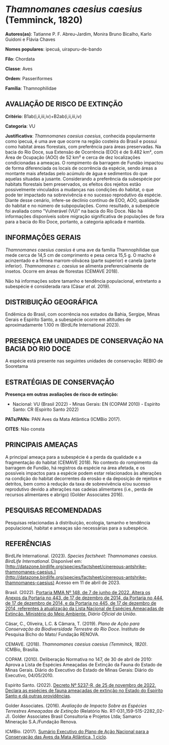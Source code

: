 # *Thamnomanes caesius caesius* (Temminck, 1820)

**Autores(as)**: Tatianne P. F. Abreu-Jardim, Monira Bruno Bicalho, Karlo Guidoni e Flávia Chaves

**Nomes populares**: ipecuá, uirapuru-de-bando

**Filo**: Chordata

**Classe**: Aves

**Ordem**: Passeriformes

**Família**: Thamnophilidae

## AVALIAÇÃO DE RISCO DE EXTINÇÃO

**Critério**: B1ab(i,ii,iii,iv)+B2ab(i,ii,iii,iv)

**Categoria**: VU

**Justificativa**: *Thamnomanes caesius caesius*, conhecida popularmente como ipecuá, é uma ave que ocorre na região costeira do Brasil e possui como habitat áreas florestais, com preferência para áreas preservadas.  Na bacia do Rio Doce, sua Extensão de Ocorrência (EOO) é de 9.482 km², com Área de Ocupação (AOO) de 52 km² e cerca de dez localizações condicionadas a ameaças. O rompimento da barragem de Fundão impactou de forma diferenciada os locais de ocorrência da espécie, sendo áreas a montante mais afetadas pelo acúmulo de água e sedimentos do que aquelas situadas a jusante. Considerando a preferência da subespécie por habitats florestais bem preservados, os efeitos dos rejeitos estão possivelmente vinculados a mudanças nas condições do habitat, o que pode ter impactado na sobrevivência e no sucesso reprodutivo da espécie.  Diante desse cenário, infere-se declínio contínuo de EOO, AOO, qualidade do habitat e no número de subpopulações. Como
resultado, a subespécie foi avaliada como "Vulnerável (VU)" na bacia do Rio Doce. Não há informações disponíveis sobre migração significativa de populações de fora para a bacia do Rio Doce, portanto, a categoria aplicada é mantida.

## INFORMAÇÕES GERAIS

*Thamnomanes caesius caesius* é uma ave da família Thamnophilidae que mede cerca de 14,5 cm de comprimento e pesa cerca 15,5 g. O macho é acinzentado e a fêmea marrom-olivácea (parte superior) e canela (parte inferior). *Thamnomanes c. caesius* se alimenta preferencialmente de insetos. Ocorre em áreas de florestas (CEMAVE 2018).

Não há informações sobre tamanho e tendência populacional, entretanto a subespécie é considerada rara (Cäsar *et al.* 2019).

## DISTRIBUIÇÃO GEOGRÁFICA

Endêmica do Brasil, com ocorrência nos estados da Bahia, Sergipe, Minas Gerais e Espírito Santo, a subespécie ocorre em altitudes de aproximadamente 1.100 m (BirdLife International 2023).

## PRESENÇA EM UNIDADES DE CONSERVAÇÃO NA BACIA DO RIO DOCE

A espécie está presente nas seguintes unidades de conservação: REBIO de Sooretama

## ESTRATÉGIAS DE CONSERVAÇÃO

**Presença em outras avaliações de risco de extinção:**

-   Nacional: VU (Brasil 2022) -   Minas Gerais: EN (COPAM 2010) -   Espírito Santo: CR (Espírito Santo 2022)

**PATs/PANs**: PAN Aves da Mata Atlântica (ICMBio 2017).

**CITES**: Não consta

## PRINCIPAIS AMEAÇAS

A principal ameaça para a subespécie é a perda da qualidade e a fragmentação do habitat (CEMAVE 2018). No contexto do rompimento da barragem de Fundão, há registros da espécie na área afetada, e os possíveis impactos para a espécie podem estar relacionados às alterações na condição do habitat decorrentes da erosão e da deposição de rejeitos e detritos, bem como à redução da taxa de sobrevivência e/ou sucesso reprodutivo devido a alterações nas cadeias alimentares (i.e., perda de recursos alimentares e abrigo) (Golder Associates 2016).

## PESQUISAS RECOMENDADAS

Pesquisas relacionadas à distribuição, ecologia, tamanho e tendência populacional, habitat e ameaças são necessárias para a subespécie.

## REFERÊNCIAS

BirdLife International. (2023). *Species factsheet: Thamnomanes caesius*. *BirdLife International*. Disponível em: [http://datazone.birdlife.org/species/factsheet/cinereous-antshrike-thamnomanes-caesius.](http://datazone.birdlife.org/species/factsheet/cinereous-antshrike-thamnomanes-caesius) Acesso em 11 de abril de 2023.

Brasil. (2022). [Portaria MMA Nº 148, de 7 de junho de 2022. Altera os Anexos da Portaria no 443, de 17 de dezembro de 2014, da Portaria no 444, de 17 de dezembro de 2014, e da Portaria no 445, de 17 de dezembro de 2014, referentes à atualização da Lista Nacional de Espécies Ameaçadas de Extinção. Ministério do Meio Ambiente.](https://in.gov.br/en/web/dou/-/portaria-mma-n-148-de-7-de-junho-de-2022-406272733) *Diário Oficial da União*.

Cäsar, C., Oliveira, L.C. & Câmara, T. (2019). *Plano de Ação para Conservação da Biodiversidade Terrestre do Rio Doce*. Instituto de Pesquisa Bicho do Mato/ Fundação RENOVA.

CEMAVE. (2018). *Thamnomanes caesius caesius (Temminck, 1820)*. ICMBio, Brasília.

COPAM. (2010). Deliberação Normativa no 147, de 30 de abril de 2010: Aprova a Lista de Espécies Ameaçadas de Extinção da Fauna do Estado de Minas Gerais. Diário do Executivo do Estado de Minas Gerais: Diário do Executivo, 04/05/2010.

Espírito Santo. (2022). [Decreto Nº 5237-R, de 25 de novembro de 2022.  Declara as espécies de fauna ameaçadas de extinção no Estado do Espírito Santo e dá outras providências](https://iema.es.gov.br/Media/iema/FAUNA/Decreto%205237-R_2022_25-Nov%20-%20Fauna%20(s-peixes)%20-%20Lista%20de%20Esp%C3%A9cies%20Amea%C3%A7adas%20de%20Extin%C3%A7%C3%A3o.pdf).

Golder Associates. (2016). *Avaliação de Impacto Sobre as Espécies Terrestres Ameaçadas de Extinção* (Relatório No.  RT-031_159-515-2282_02-J). Golder Associates Brasil Consultoria e Projetos Ltda; Samarco Mineração S.A./Fundação Renova.

ICMBio. (2017). [Sumário Executivo do Plano de Ação Nacional para a Conservação das Aves da Mata Atlântica, 1 ciclo](https://www.gov.br/icmbio/pt-br/assuntos/biodiversidade/pan/pan-aves-da-mata-atlantica).
